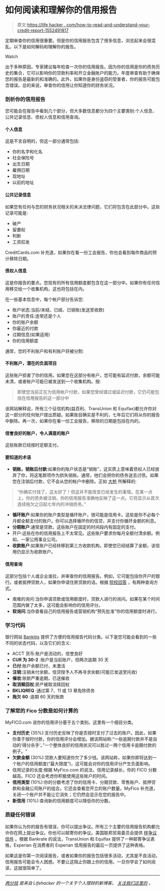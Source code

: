 # 如何阅读和理解你的信用报告

> 原文:[https://life hacker . com/how-to-read-and-understand-your-credit-report-1552491817](https://lifehacker.com/how-to-read-and-understand-your-credit-report-1552491817)

定期审查你的信用很重要。但是你的信用报告包含了很多信息，浏览起来会很混乱。以下是如何解码和理解你的报告。

Watch

出于多种原因，专家建议每年检查一次你的信用报告。因为你的信用是你的债务历史的集合，它可以影响你的贷款利率和开立金融账户的能力。年度审查有助于确保您的报告是最新的和准确的。此外，如果你是身份盗窃的受害者，你的报告可能包含错误。总的来说，审查你的信用让你知道你的财务状况。

### 剖析你的信用报告

您可能会在报告中看到几个部分，但大多数信息都分为四个主要类别:个人信息、公共记录信息、债权人信息和信用查询。

#### 个人信息

这是不言自明的，但这一部分通常包括:

*   你的名字和化名
*   社会保险号
*   出生日期
*   雇佣日期
*   现地址
*   以前的地址

#### 公共记录信息

如果您有任何与您的财务状况相关的未决法律问题，它们将包含在此部分中。这些记录可能是:

*   破产
*   留置权
*   判断
*   工资扣发

CreditCards.com 补充道，如果你在看一份工会报告，你也会看到每件商品的预计移除日期。

#### 债权人信息

这是你报告的要点。您现有的所有信用额度都包含在这一部分中。如果你有任何信用移交给一个收集机构，这也将包括在内。

在一些基本信息中，每个帐户部分告诉您:

*   账户状态:当前/未结、已结、已销账(发送至收款)
*   账户的责任:连带还是个人
*   你的账户余额
*   你最近的付款
*   过期信息(如果适用)
*   你的信用额度

通常，您的不利账户和有利账户将被分割:

#### 不利账户，潜在的负面项目

这些账户损害了你的信用。如果您在这部分有帐户，您可能有延迟付款，余额可能未清，或者帐户可能已被发送到一个收集机构。按:

> 即使您当前正在为信用帐户付款，如果您曾经错过或延迟付款，它仍可能包括在信用报告的这一部分中

该网站解释说，所有三个征信机构(益百利、TransUnion 和 Equifax)都允许你对这一部分的任何账户提出质疑。如果账目确实是不利的，七年后它们将从你的报告中删除。再一次，如果你在看一份工会报告，移除的日期是包括在内的。

#### 信誉良好的账户，令人满意的账户

这些账款已经按时足额支付。

#### 要知道的术语

*   **销账，销账后付款**:如果你的账户状态是“销账”，这实质上意味着债权人已经放弃了你，将这笔款项作为损失销账。通常，他们会把你的债务送去讨债。如果您在注销后付款，它不会从您的帐户中删除。正如 [大枪](http://www.bankrate.com/finance/credit/what-does-charged-off-mean.aspx) 所解释的:

> “你确实付钱了，这太好了！但这并不能改变已经发生的事情。在某一点上，你的债务被注销，你的信用报告准确地反映了这一点。它将显示从首次连续拖欠之日起七年内的冲销债务。”

*   **循环账户**:如果你的账户类型是循环账户，很可能是信用卡。这些是你不必每个月都全额支付的账户。你可以选择循环你的信贷，并支付你循环金额的利息。
*   **分期账户**:通常是贷款。这些账户在固定的时间段内有固定的支付。
*   开户:这些在你的信用报告上不太常见。这些账户要求你每月全额付清余额。例如，一家公用事业公司。
*   **收款账户**:如果账户已经转移到第三方收款机构，即使您已经结算了金额，该信用仍显示为收款账户。

#### 信用查询

这部分包括个人或企业谁拉，并审查你的信用报告。例如，它可能包括你开户的银行。或者抵押贷款人，如果你申请住房贷款的话。根据 [院校回答](https://www.collegeanswer.com/manage-your-money/managing-credit/credit-reports/understanding-your-credit-report.aspx) ，有两种查询方式。

*   艰难的询问:当你申请贷款或信用额度时，贷款人进行的询问。如果在某个时间范围内做了太多，这可能会影响你的信用评分。
*   **软询问**:当你查看自己的信用报告或营销机构“预先批准”你的信用额度时进行。

### 学习代码

银行网站 [Bankitis](http://www.bankitis.com/decoding-your-credit-report/) 提供了方便的信用报告代码分类。以下是您可能会看到的一些不同的状态代码，以及它们的含义:

*   ACCT 货币:账户是流动的，信誉良好
*   **CUR 为 30-2** :账户是当前账户，但两次逾期 30 天
*   **已付**:账户余额已付，未激活
*   **注销**:注销未付余额，信贷授予人不再寻求余额(可能已发送至托收)
*   **催收**:账款严重逾期，已送催收
*   **取消赎回权**:房产被取消赎回权
*   **BKLIQREQ** :通过第 7、11 或 13 章免除债务
*   **拖欠** **60** :逾期 60 天的账款

### 了解您的 Fico 分数是如何计算的

MyFICO.com 说你的信用评分基于五个类别。这里有一个细目分类。

*   **支付历史** (35%):支付历史反映了你是否按时支付了过去的账户。因此，如果你善于按时付款，你的信用评分会增加。据该网站称:“一些逾期付款并不是自动的‘得分杀手’。”一个整体良好的信用状况可以胜过一两个信用卡逾期付款的例子。"
*   **欠款金额** (30%):贷款人要知道你欠了多少钱。该网站称，如果你即将达到一个账户的信用额度(“最大限度”)，这可能会对你的信用评分产生负面影响。
*   信用记录的长度:根据 MyFico.com 的说法，信用记录越长，你的 FICO 分数越高。FICO 还会考虑你积极使用这些账户的时间。
*   **信用类型** (10%):你的分数考虑了你的信用卡、分期贷款、零售账户、抵押贷款和金融公司账户的组合。它还会查看您开立的账户数量。MyFico 补充道，关闭一个账户并不能让它消失；它仍然会显示在您的报告中。
*   **新信用** (10%):查询新的信用额度可以降低你的分数。

### 质疑任何错误

如果你认为你的报告有错误，你可以提出争议。所有三个主要的信用报告机构都允许你在网上提出争议。你也可以邮寄你的争议。美国联邦贸易委员会提供 [样争议信件](http://www.consumer.ftc.gov/articles/0384-sample-letter-disputing-errors-your-credit-report) 。根据 Bankrate 的说法，TransUnion 和 Equifax 提供了一种邮寄争议表格，Experian 在消费者的 Experian 信用报告的最后一页提供了这种表格。

如果这是你第一次阅读报告，或者如果你的报告包括很多活动，尤其是不良活动，信用报告可能会令人困惑。不要让这阻止你跟上你的信用。一旦你学会了如何阅读，这就很简单了。

* * *

[*两分钱*](http://twocents.lifehacker.com/) *是来自 Lifehacker 的一个关于个人理财的新博客。* [*关注我们这里的*](https://twitter.com/TwoCentsLH) *。*